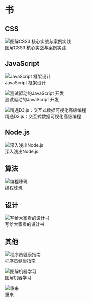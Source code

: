 # 书
## CSS
![图解CSS3 核心实战与案例实践](cover-image/css3-core-and-practice.jpg)  
图解CSS3 核心实战与案例实践

## JavaScript
![JavaScript 框架设计](cover-image/JavaScript-frame-work-design.jpg)  
JavaScript 框架设计

![测试驱动的JavaScript 开发](cover-image/test-driven-JavaScript.jpg)  
测试驱动的JavaScript 开发

![精通D3.js：交互式数据可视化高级编程](cover-image/depth-in-d3.jpg)  
精通D3.js：交互式数据可视化高级编程

## Node.js
![深入浅出Node.js](cover-image/about-node.jpg)  
深入浅出Node.js


## 算法
![编程珠玑](cover-image/programming-pearls.jpg)  
编程珠玑

## 设计
![写给大家看的设计书](cover-image/the-none-designers-design-book.jpg)  
写给大家看的设计书

## 其他
![程序员健康指南](cover-image/the-healthy-programmer.jpg)  
程序员健康指南

![图解机器学习](cover-image/pic-about-mache-learning.jpg)  
图解机器学习

![重来](cover-image/rework.jpg)  
重来
